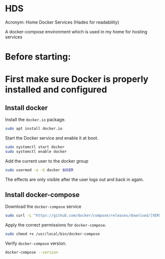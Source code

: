 # HDS
Acronym: Home Docker Services (Hades for readability) 

A docker-compose environment which is used in my home for hosting services

# Before starting:
# First make sure Docker is properly installed and configured

## Install docker

Install the `docker.io` package.
```bash
sudo apt install docker.io
```

Start the Docker service and enable it at boot.
```bash
sudo systemctl start docker
sudo systemctl enable docker
```

Add the current user to the docker group
```bash
sudo usermod -a -G docker $USER
```
The effects are only visible after the user logs out and back in again.


## Install docker-compose

Download the `docker-compose` service
```bash
sudo curl -L "https://github.com/docker/compose/releases/download/[VERSION]/docker-compose-$(uname -s)-$(uname -m)" -o /usr/local/bin/docker-compose
```

Apply the correct permissions for `docker-compose`.
```bash
sudo chmod +x /usr/local/bin/docker-compose
```

Verify `docker-compose` version.
```bash
docker-compose --version
```
